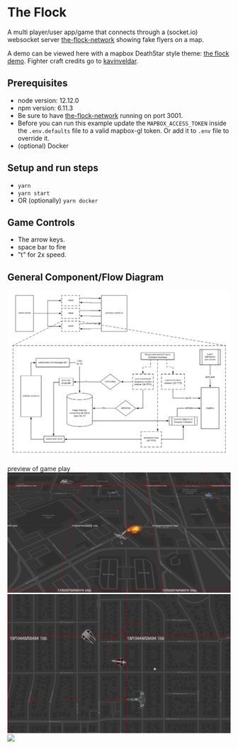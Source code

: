 # The Flock
A multi player/user app/game that connects through a (socket.io) websocket server [the-flock-network](https://github.com/yapalexei/the-flock-network) showing fake flyers on a map.

A demo can be viewed here with a mapbox Death5tar style theme: [the flock demo](http://flock.claypot.io/). Fighter craft credits go to [kavinveldar](https://www.deviantart.com/kavinveldar/gallery).

## Prerequisites
- node version: 12.12.0
- npm version: 6.11.3
- Be sure to have [the-flock-network](https://github.com/yapalexei/the-flock-network) running on port 3001.
- Before you can run this example update the `MAPBOX_ACCESS_TOKEN` inside the `.env.defaults` file to a valid mapbox-gl token. Or add it to `.env` file to override it.
- (optional) Docker

## Setup and run steps
- `yarn`
- `yarn start`
- OR (optionally) `yarn docker`

## Game Controls
- The arrow keys.
- space bar to fire
- "t" for 2x speed.

## General Component/Flow Diagram
![](cleint-game-logic-flow-diagram.jpg)


preview of game play
![](single-player.jpg)
![](multi-player.jpg)
![](mapbox-starwars2.gif)